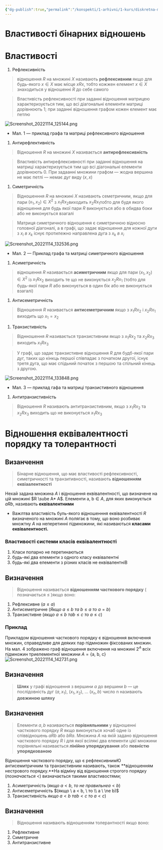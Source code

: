 ```yaml
---
{"dg-publish":true,"permalink":"/konspekti/1-arhivni/1-kurs/diskretna-matematika/vlastivosti-binarnih-vidnoshen/"}
---
```


# Властивості бінарних відношень
# Властивості
1. Рефлексивність 

> відношення $R$  на множині $X$  називають **************************рефлексивним************************** якщо для будь-якого $x \in X$ має місце $xRx$, тобто кожжен елемент  $x \in X$ знаходиться у відношенні $R$ до себе самого
> 

> Властивість рефлексивності при заданні відношення матрицею характеризується тим, що всі діагональні елементи матриці дорівнюють 1; при заданні відношення графом кожен елемент має петлю
> 
![Screenshot_20221114_125144.png](/img/user/%D0%9A%D0%BE%D0%BD%D1%81%D0%BF%D0%B5%D0%BA%D1%82%D0%B8/1.%20%D0%90%D1%80%D1%85%D1%96%D0%B2%D0%BD%D1%96/1%20%D0%BA%D1%83%D1%80%D1%81/%D0%94%D0%B8%D1%81%D0%BA%D1%80%D0%B5%D1%82%D0%BD%D0%B0%20%D0%BC%D0%B0%D1%82%D0%B5%D0%BC%D0%B0%D1%82%D0%B8%D0%BA%D0%B0/%D0%97%D0%BE%D0%B1%D1%80%D0%B0%D0%B6%D0%B5%D0%BD%D0%BD%D1%8F/%D0%92%D0%BB%D0%B0%D1%81%D1%82%D0%B8%D0%B2%D0%BE%D1%81%D1%82%D1%96%20%D0%B1%D1%96%D0%BD%D0%B0%D1%80%D0%BD%D0%B8%D1%85%20%D0%B2%D1%96%D0%B4%D0%BD%D0%BE%D1%88%D0%B5%D0%BD%D1%8C/Screenshot_20221114_125144.png)
 - Мал. 1 — приклад графа та матриці рефлексивного відношення
1. Антирефлективність 

> Відношення $R$  на множині  $X$ називається **********антирефлексивність**********
> 

> Властивість антирефлексивності при заданні відношення на матриці характеризується тим що всі діагональні елементи дорівнюють 0. При задаанні множини графом — жодна вершина не має петлі — немає дуг виду $(x, x)$
> 
1. Симетричність 

> Відношенння $R$ на множині $X$ називають семетричним, якщо для пари $(x_1 , x_2) \in X^2$ з  $x_1Rx_2$виходить $x_2Rx_1$тобто для будя якого відношення для будь якої пари  $R$ виконується або в обидва боки або не виконується взагалі
> 

> Матриця симетричного відношення є симетричною відносно головної діагоналі, а в графі, що задає відношення для кожної дуги з $x_i \ в  \ x_k$ існує протилежно направлена дуга з $x_k \ в \ x_i$
> 
![Screenshot_20221114_132536.png](/img/user/%D0%9A%D0%BE%D0%BD%D1%81%D0%BF%D0%B5%D0%BA%D1%82%D0%B8/1.%20%D0%90%D1%80%D1%85%D1%96%D0%B2%D0%BD%D1%96/1%20%D0%BA%D1%83%D1%80%D1%81/%D0%94%D0%B8%D1%81%D0%BA%D1%80%D0%B5%D1%82%D0%BD%D0%B0%20%D0%BC%D0%B0%D1%82%D0%B5%D0%BC%D0%B0%D1%82%D0%B8%D0%BA%D0%B0/%D0%97%D0%BE%D0%B1%D1%80%D0%B0%D0%B6%D0%B5%D0%BD%D0%BD%D1%8F/%D0%92%D0%BB%D0%B0%D1%81%D1%82%D0%B8%D0%B2%D0%BE%D1%81%D1%82%D1%96%20%D0%B1%D1%96%D0%BD%D0%B0%D1%80%D0%BD%D0%B8%D1%85%20%D0%B2%D1%96%D0%B4%D0%BD%D0%BE%D1%88%D0%B5%D0%BD%D1%8C/Screenshot_20221114_132536.png)
- Мал. 2 — Приклад графа та матриці симетричного відношення
1. Асиметричність

> відношення $R$  називається **************************асиметричним**************************  якщо для пари $(x_1, x _2) \in X^2$ із $x_1Rx_2$ виходить те що не виконується  $x_2Rx_1$  (тобто для будь-якої пари $R$ або виконується в один бік або не виконується взагалі)
> 
1. Антисеметричність

> Відношення $R$ називається **антисеметричним** якщо з $x_1Rx_2$ і  $x_2Rx_1$  виходить що $x_1 = x_2$
> 
1. Транзистивність 

> Віднношення $R$ називається транзистивним якщо з $x_1Rx_2$  та $x_2Rx_3$  виходить $x_1Rx_3$
> 

> У графі, що задає транзистивне відношення $R$ для будб-якої пари дуг, таких що кінкць першої співпадає з початком другої, існує третя дуга, що має спідьний початок з першою та спільний кінець з другою.
> 
![Screenshot_20221114_133848.png](/img/user/%D0%9A%D0%BE%D0%BD%D1%81%D0%BF%D0%B5%D0%BA%D1%82%D0%B8/1.%20%D0%90%D1%80%D1%85%D1%96%D0%B2%D0%BD%D1%96/1%20%D0%BA%D1%83%D1%80%D1%81/%D0%94%D0%B8%D1%81%D0%BA%D1%80%D0%B5%D1%82%D0%BD%D0%B0%20%D0%BC%D0%B0%D1%82%D0%B5%D0%BC%D0%B0%D1%82%D0%B8%D0%BA%D0%B0/%D0%97%D0%BE%D0%B1%D1%80%D0%B0%D0%B6%D0%B5%D0%BD%D0%BD%D1%8F/%D0%92%D0%BB%D0%B0%D1%81%D1%82%D0%B8%D0%B2%D0%BE%D1%81%D1%82%D1%96%20%D0%B1%D1%96%D0%BD%D0%B0%D1%80%D0%BD%D0%B8%D1%85%20%D0%B2%D1%96%D0%B4%D0%BD%D0%BE%D1%88%D0%B5%D0%BD%D1%8C/Screenshot_20221114_133848.png)
- Мал. 3 — приклад гафа та матриці транзистивного відношення
1. Антитранзистивність 

> Відношення $R$ називають антитранзистивним, якщо з $x_1Rx_2$  та $x_2Rx_3$  виходить що не виконується $x_1Rx_3$
> 

# Відношення еквівалентності порядку та толерантності

## Визанчення

> Бінарне відношення, що має властивості рефлексивності, симетричності та транзитивності, називають ********************відношенням еквіаалентності********************
> 

Нехай задана множина $A$ і відношення еквівалентності, що визначене на цій множині $R \sube A* A$. Елементи $\text {a, b} \in A$, для яких виконується $aRb$, називають **еквівалентними**

- Важлтва властивість буль-якого відношенння еквівалентності $R$ визначеного на множині $A$ полягає в тому, що воно розбиває множтну $A$ на неперетинні підмножини, які називаються **класами еквівалентності.**

### Властивості системи класів еквівалентності

1. Класи попарно не перетинаються
2. будь-які два елементи з одного класу еквівалентні
3. будь-які два елементи з різних класів не еквівалентніВ

## Визначення

> Відношення називається **відношенням часткового порядку** ( позначається $\leq$ )якщо воно:
> 
1. Рефлексивне $(a \leq a)$
2. Антисеметричне $(Якщо \ a \leq b \ та \ b \leq a \ то \ a = b)$
3. Транзистивне $(якщо \ a \leq b \ та b \leq c \ то \ a \leq c )$

### Приклад

Прикладом відношення часткового порядку є відношення включення множин, справедливе для деяких пар підмножин фіксованих множин. На мал. 4 зображено граф відношення включення на множині $2^A$ всіх підмножин триелементної множини  $A  = \{\text{a, b, c}\}$
![Screenshot_20221114_142731.png](/img/user/%D0%9A%D0%BE%D0%BD%D1%81%D0%BF%D0%B5%D0%BA%D1%82%D0%B8/1.%20%D0%90%D1%80%D1%85%D1%96%D0%B2%D0%BD%D1%96/1%20%D0%BA%D1%83%D1%80%D1%81/%D0%94%D0%B8%D1%81%D0%BA%D1%80%D0%B5%D1%82%D0%BD%D0%B0%20%D0%BC%D0%B0%D1%82%D0%B5%D0%BC%D0%B0%D1%82%D0%B8%D0%BA%D0%B0/%D0%97%D0%BE%D0%B1%D1%80%D0%B0%D0%B6%D0%B5%D0%BD%D0%BD%D1%8F/%D0%92%D0%BB%D0%B0%D1%81%D1%82%D0%B8%D0%B2%D0%BE%D1%81%D1%82%D1%96%20%D0%B1%D1%96%D0%BD%D0%B0%D1%80%D0%BD%D0%B8%D1%85%20%D0%B2%D1%96%D0%B4%D0%BD%D0%BE%D1%88%D0%B5%D0%BD%D1%8C/Screenshot_20221114_142731.png)
## Визначення

> ********Шлях********  у графі відношення з вершини $а$ до вершини $b$ — це послідовність дуг $(a, x_1), \ (x_1, x_2), \ ... \ (x_n, b)$ число n називають ****************************довжиною шляху****************************
> 

## Визначення

> Елементи $a, b$  називаються **порівняльними**  у відношенні часткового порядку $R$ якщо виконується хочаб одне із співвідношень $aRb$ або $bRa$. Множина $A$ на якій задано відношення часткового порядку $R$ і для якої всілякі два елементи цієї множини порівняльні називається ************************************************лінійно упорядкування************************************************ або  ****************************************повністю упорядкованою****************************************
> 

Відношення часткового порядку, що є рефлексивнимЮ антисемитричним та транзистивним називають, також **відношенням нестрового порядку.**На відміну від відношення строгого порядку $(позначається \ <)$ визначається такими властивостями;

1. Асиметричність ($якщо \ a < b, \ то \ не \ правильне a < b)$
2. Антисеметричність $(якщо \  a < b, \ то \\ a \ \ne b)$
3. Транзистивність $якщо \ a < b \ та b < c \ то \ a < c)$

## Визначення

> Відношення називають відношенням толерантності якщо воно:
> 
1. Рефлективне
2. Симетричне
3. Антитранзистивне